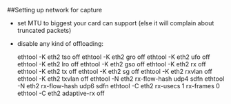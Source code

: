 ##Setting up network for capture

* set MTU to biggest your card can support (else it will complain about truncated packets)
* disable any kind of offloading:

    ethtool -K eth2 tso off
    ethtool -K eth2 gro off
    ethtool -K eth2 ufo off
    ethtool -K eth2 lro off
    ethtool -K eth2 gso off
    ethtool -K eth2 rx off
    ethtool -K eth2 tx off
    ethtool -K eth2 sg off
    ethtool -K eth2 rxvlan off
    ethtool -K eth2 txvlan off
    ethtool -N eth2 rx-flow-hash udp4 sdfn
    ethtool -N eth2 rx-flow-hash udp6 sdfn
    ethtool -C eth2 rx-usecs 1 rx-frames 0
    ethtool -C eth2 adaptive-rx off
